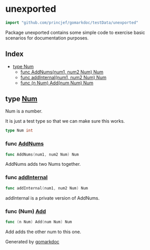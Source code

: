 <!-- Code generated by gomarkdoc. DO NOT EDIT -->

# unexported

```go
import "github.com/princjef/gomarkdoc/testData/unexported"
```

Package unexported contains some simple code to exercise basic scenarios for documentation purposes.

## Index

- [type Num](<#type-num>)
  - [func AddNums(num1, num2 Num) Num](<#func-addnums>)
  - [func addInternal(num1, num2 Num) Num](<#func-addinternal>)
  - [func (n Num) Add(num Num) Num](<#func-num-add>)


## type [Num](<https://github.com/princjef/gomarkdoc/blob/master/testData/unexported/main.go#L8>)

Num is a number.

It is just a test type so that we can make sure this works.

```go
type Num int
```

### func [AddNums](<https://github.com/princjef/gomarkdoc/blob/master/testData/unexported/main.go#L16>)

```go
func AddNums(num1, num2 Num) Num
```

AddNums adds two Nums together.

### func [addInternal](<https://github.com/princjef/gomarkdoc/blob/master/testData/unexported/main.go#L21>)

```go
func addInternal(num1, num2 Num) Num
```

addInternal is a private version of AddNums.

### func \(Num\) [Add](<https://github.com/princjef/gomarkdoc/blob/master/testData/unexported/main.go#L11>)

```go
func (n Num) Add(num Num) Num
```

Add adds the other num to this one.

Generated by [gomarkdoc](<https://github.com/princjef/gomarkdoc>)
